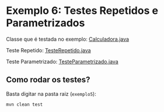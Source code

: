 # Exemplo 6: Testes Repetidos e Parametrizados

Classe que é testada no exemplo: 
[Calculadora.java](https://github.com/mtov/ESM-ExemplosCodigo/blob/master/cap8/exemplo6/src/main/java/exemplo6/Calculadora.java)

Teste Repetido: 
[TesteRepetido.java](https://github.com/mtov/ESM-ExemplosCodigo/blob/master/cap8/exemplo6/src/test/java/exemplo6/TesteRepetido.java)

Teste Parametrizado: 
[TesteParametrizado.java](https://github.com/mtov/ESM-ExemplosCodigo/blob/master/cap8/exemplo6/src/test/java/exemplo6/TesteParametrizado.java)


## Como rodar os testes?

Basta digitar na pasta raiz (`exemplo5`):

```mvn clean test```

